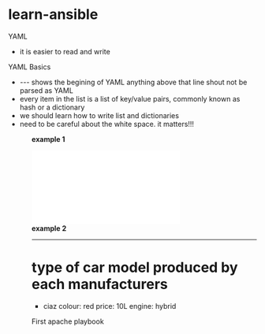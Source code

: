 # learn-ansible

YAML 
   <ul> <li> it is easier to read and write </li></ul>
YAML Basics
   <p> 
        <ul> 
            <li> --- shows the begining of YAML anything above that line shout not be parsed as YAML </li>
            <li> every item in the list is a list of key/value pairs, commonly known as hash or a dictionary </li>
            <li>we should learn how to write list and dictionaries </li>
            <li>need to be careful about the white space. it matters!!! </li>
        <ul>
    </p>
<p> <b> example 1 </b> </p>

<div>
    <embed src="/yaml-files/example1.html"> </embed>
</div>
<b>example 2 </b>

---
# type of car model produced by each manufacturers 
- ciaz
   colour: red
   price: 10L
   engine: hybrid

First apache playbook
